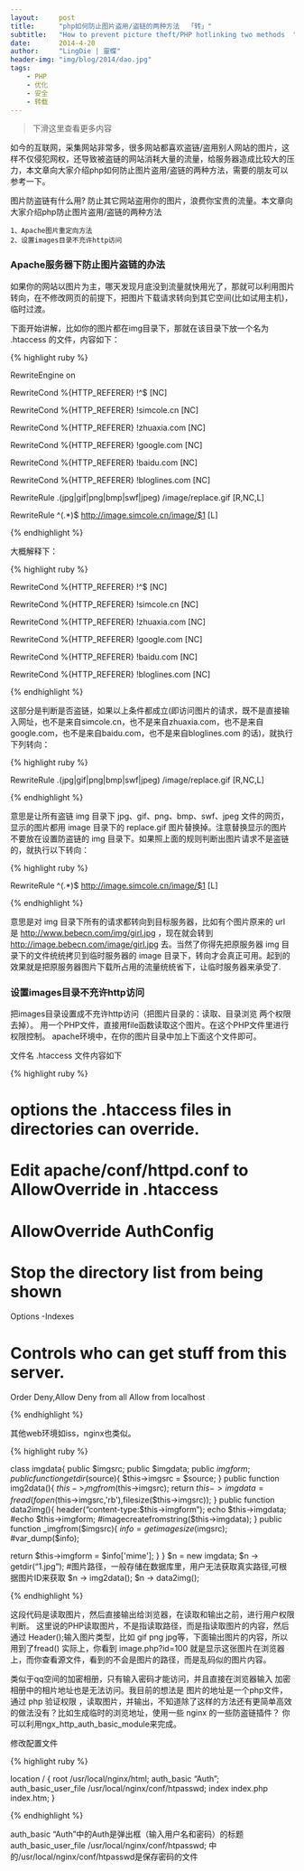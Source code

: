 ```yaml
---
layout:     post
title:      "php如何防止图片盗用/盗链的两种方法  「转」"
subtitle:   "How to prevent picture theft/PHP hotlinking two methods  "
date:       2014-4-20
author:     "LingDie | 靈蝶"
header-img: "img/blog/2014/dao.jpg"
tags:
    - PHP
    - 优化
    - 安全
    - 转载
---
```


> 下滑这里查看更多内容

如今的互联网，采集网站非常多，很多网站都喜欢盗链/盗用别人网站的图片，这样不仅侵犯网权，还导致被盗链的网站消耗大量的流量，给服务器造成比较大的压力，本文章向大家介绍php如何防止图片盗用/盗链的两种方法，需要的朋友可以参考一下。

图片防盗链有什么用? 防止其它网站盗用你的图片，浪费你宝贵的流量。本文章向大家介绍php防止图片盗用/盗链的两种方法

    1、Apache图片重定向方法
    2、设置images目录不充许http访问

### Apache服务器下防止图片盗链的办法

如果你的网站以图片为主，哪天发现月底没到流量就快用光了，那就可以利用图片转向，在不修改网页的前提下，把图片下载请求转向到其它空间(比如试用主机)，临时过渡。

下面开始讲解，比如你的图片都在img目录下，那就在该目录下放一个名为 .htaccess 的文件，内容如下：

{% highlight ruby %}

RewriteEngine on
 
RewriteCond %{HTTP_REFERER} !^$ [NC]
 
RewriteCond %{HTTP_REFERER} !simcole.cn [NC]
 
RewriteCond %{HTTP_REFERER} !zhuaxia.com [NC]
 
RewriteCond %{HTTP_REFERER} !google.com [NC]
 
RewriteCond %{HTTP_REFERER} !baidu.com [NC]
 
RewriteCond %{HTTP_REFERER} !bloglines.com [NC]

RewriteRule .(jpg|gif|png|bmp|swf|jpeg) /image/replace.gif [R,NC,L]
 
RewriteRule ^(.*)$ http://image.simcole.cn/image/$1 [L]

{% endhighlight %}

大概解释下：

{% highlight ruby %}

RewriteCond %{HTTP_REFERER} !^$ [NC]
 
RewriteCond %{HTTP_REFERER} !simcole.cn [NC]
 
RewriteCond %{HTTP_REFERER} !zhuaxia.com [NC]
 
RewriteCond %{HTTP_REFERER} !google.com [NC]

RewriteCond %{HTTP_REFERER} !baidu.com [NC]
 
RewriteCond %{HTTP_REFERER} !bloglines.com [NC]
  
{% endhighlight %}

这部分是判断是否盗链，如果以上条件都成立(即访问图片的请求，既不是直接输入网址，也不是来自simcole.cn，也不是来自zhuaxia.com，也不是来自google.com，也不是来自baidu.com，也不是来自bloglines.com 的话)，就执行下列转向：

{% highlight ruby %}

RewriteRule .(jpg|gif|png|bmp|swf|jpeg) /image/replace.gif [R,NC,L]
  
{% endhighlight %}

意思是让所有盗链 img 目录下 jpg、gif、png、bmp、swf、jpeg 文件的网页，显示的图片都用 image 目录下的 replace.gif 图片替换掉。注意替换显示的图片不要放在设置防盗链的 img 目录下。如果照上面的规则判断出图片请求不是盗链的，就执行以下转向：

{% highlight ruby %}

RewriteRule ^(.*)$ http://image.simcole.cn/image/$1 [L]
  
{% endhighlight %}

意思是对 img 目录下所有的请求都转向到目标服务器，比如有个图片原来的 url 是 http://www.bebecn.com/img/girl.jpg ，现在就会转到 http://image.bebecn.com/image/girl.jpg 去。当然了你得先把原服务器 img 目录下的文件统统拷贝到临时服务器的 image 目录下，转向才会真正可用。起到的效果就是把原服务器图片下载所占用的流量统统省下，让临时服务器来承受了.

 
### 设置images目录不充许http访问

把images目录设置成不充许http访问（把图片目录的：读取、目录浏览 两个权限去掉）。
用一个PHP文件，直接用file函数读取这个图片。在这个PHP文件里进行权限控制。
apache环境中，在你的图片目录中加上下面这个文件即可。

文件名 .htaccess
文件内容如下

{% highlight ruby %}

# options the .htaccess files in directories can override.
# Edit apache/conf/httpd.conf to AllowOverride in .htaccess
# AllowOverride AuthConfig
# Stop the directory list from being shown
Options -Indexes
# Controls who can get stuff from this server.
Order Deny,Allow
Deny from all
Allow from localhost
  
{% endhighlight %}

其他web环境如iss，nginx也类似。

{% highlight ruby %}

class imgdata{
public $imgsrc;
public $imgdata;
public $imgform;
public function getdir($source){
$this->imgsrc = $source;
}
public function img2data(){
$this->_imgfrom($this->imgsrc);
return $this->imgdata=fread(fopen($this->imgsrc,'rb'),filesize($this->imgsrc));
}
public function data2img(){
header(“content-type:$this->imgform”);
echo $this->imgdata;
#echo $this->imgform;
#imagecreatefromstring($this->imgdata);
}
public function _imgfrom($imgsrc){
$info=getimagesize($imgsrc);
#var_dump($info);

return $this->imgform = $info['mime'];
}
}
$n = new imgdata;
$n -> getdir(“1.jpg”); #图片路径，一般存储在数据库里，用户无法获取真实路径,可根据图片ID来获取
$n -> img2data();
$n -> data2img();
  
{% endhighlight %}

这段代码是读取图片，然后直接输出给浏览器，在读取和输出之前，进行用户权限判断。
这里说的PHP读取图片，不是指读取路径，而是指读取图片的内容，然后通过
Header();输入图片类型，比如 gif png jpg等，下面输出图片的内容，所以用到了fread()
实际上，你看到 image.php?id=100 就是显示这张图片在浏览器上，而你查看源文件，看到的不会是图片的路径，而是乱码似的图片内容。

类似于qq空间的加密相册，只有输入密码才能访问，并且直接在浏览器输入 加密相册中的相片地址也是无法访问。我目前的想法是 图片的地址是一个php文件，通过 php 验证权限 ，读取图片，并输出，不知道除了这样的方法还有更简单高效的做法没有？比如生成临时的浏览地址，使用一些 nginx 的一些防盗链插件？
你可以利用ngx_http_auth_basic_module来完成。

修改配置文件

{% highlight ruby %}

location / {
root /usr/local/nginx/html;
auth_basic “Auth”;
auth_basic_user_file /usr/local/nginx/conf/htpasswd;
index index.php index.htm;
}
  
{% endhighlight %}

auth_basic “Auth”中的Auth是弹出框（输入用户名和密码）的标题
auth_basic_user_file /usr/local/nginx/conf/htpasswd; 中的/usr/local/nginx/conf/htpasswd是保存密码的文件